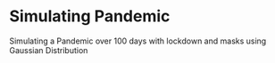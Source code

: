 # Simulating Pandemic
 Simulating a Pandemic over 100 days with lockdown and masks using Gaussian Distribution
